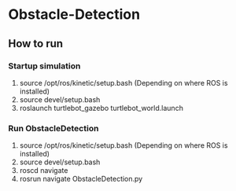 # Obstacle-Detection
## How to run
### Startup simulation
1. source /opt/ros/kinetic/setup.bash (Depending on where ROS is installed)
2. source devel/setup.bash
3. roslaunch turtlebot_gazebo turtlebot_world.launch

### Run ObstacleDetection
1. source /opt/ros/kinetic/setup.bash (Depending on where ROS is installed)
2. source devel/setup.bash
3. roscd navigate
4. rosrun navigate ObstacleDetection.py
